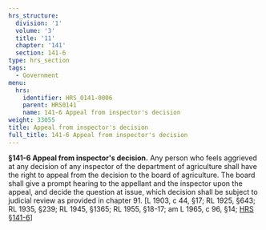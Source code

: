 ```yaml
---
hrs_structure:
  division: '1'
  volume: '3'
  title: '11'
  chapter: '141'
  section: 141-6
type: hrs_section
tags:
  - Government
menu:
  hrs:
    identifier: HRS_0141-0006
    parent: HRS0141
    name: 141-6 Appeal from inspector's decision
weight: 33055
title: Appeal from inspector's decision
full_title: 141-6 Appeal from inspector's decision
---
```

**§141-6 Appeal from inspector's decision.** Any person who feels aggrieved at any decision of any inspector of the department of agriculture shall have the right to appeal from the decision to the board of agriculture. The board shall give a prompt hearing to the appellant and the inspector upon the appeal, and decide the question at issue, which decision shall be subject to judicial review as provided in chapter 91\. [L 1903, c 44, §17; RL 1925, §643; RL 1935, §239; RL 1945, §1365; RL 1955, §18-17; am L 1965, c 96, §14; [HRS §141-6](/title-11/chapter-141/section-141-6/)]